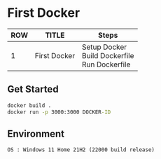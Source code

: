 # First Docker

| ROW | TITLE      | Steps |
| --- | ---------- | ----- | 
| 1 | First Docker | Setup Docker <br> Build Dockerfile <br> Run Dockerfile |

## Get Started

```cmd
docker build .
docker run -p 3000:3000 DOCKER-ID
```

## Environment

```
OS : Windows 11 Home 21H2 (22000 build release)
```